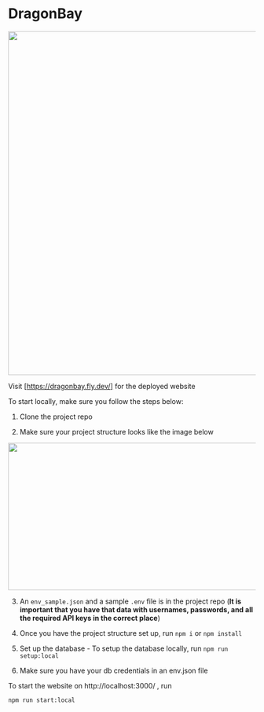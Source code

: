 # DragonBay

<img src="https://i.imgur.com/MALzzT7.png" width=700>

Visit [https://dragonbay.fly.dev/] for the deployed website


To start locally, make sure you follow the steps below:

1. Clone the project repo

2. Make sure your project structure looks like the image below
<img src="https://i.imgur.com/pW6l9KB.png" width=700 height=300>

3. An `env_sample.json` and a sample `.env` file is in the project repo (**It is important that you have that data with usernames, passwords, and all the required API keys in the correct place**)

4. Once you have the project structure set up, run `npm i` or `npm install`

5. Set up the database - To setup the database locally, run
    `npm run setup:local`
    
6. Make sure you have your db credentials in an env.json file

To start the website on http://localhost:3000/ , run

`npm run start:local`
